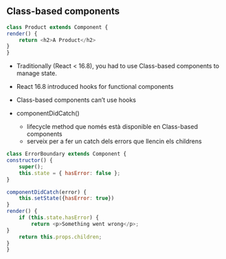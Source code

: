 ## Class-based components
```js
class Product extends Component {
render() {
	return <h2>A Product</h2>
}
}
```

- Traditionally (React < 16.8), you had to use Class-based components to manage state.
- React 16.8 introduced hooks for functional components
- Class-based components can’t use hooks

- componentDidCatch()
    - lifecycle method que només està disponible en Class-based components
    - serveix per a fer un catch dels errors que llencin els childrens 

```js
class ErrorBoundary extends Component {
constructor() {
	super();
	this.state = { hasError: false };
}

componentDidCatch(error) {
	this.setState({hasError: true})
}
render() {
	if (this.state.hasError) {
		return <p>Something went wrong</p>;
}
	return this.props.children;
}
}
```

<br>